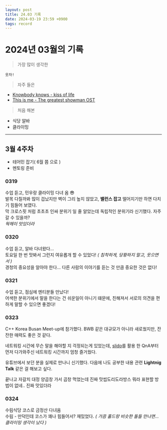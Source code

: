 ```yaml
---
layout: post
title: 24.03 기록
date: 2024-03-19 23:59 +0900
tags: record
---
```


# 2024년 03월의 기록

> 가장 많이 생각한 
```
웃자!
```

> 자주 들은 

+ [Knowbody knows - kiss of life](https://youtu.be/QcoOXu7Qknc?si=9zMV_RGQU-LcXwSn)
+ [This is me - The greatest showman OST](https://youtu.be/h2TLNdaQkL4?si=ZOgpGt71W-FBLu3s)

> 처음 해본 

+ 식당 알바
+ 클라이밍 

---

## 3월 4주차

+ 테어민 잡기( 6월 쯤 으로 )
+ 멘토링 준비


### 0319

수업 듣고, 민우랑 클라이밍 다녀 옴 😎    
발목 다칠까봐 많이 겁났지만 벽이 그리 높지 않았고, **밸런스 잡고** 떨어지기만 하면 다치기 힘들어 보였다.   
막 크로스핏 처럼 초초초 인싸 분위기 일 줄 알았는데 독립적인 분위기라 신기했다. 자주 갈 수 있을까?   
_웍헤이 맛있더라_

### 0320

수업 듣고, 알바 다녀왔다...    
토요일 한 번 맛봐서 그런지 여유롭개 할 수 있었다! _( 침착하게, 당황하지 말고, 웃으면서 )_   
경청의 중요성을 알아야 한다... 다른 사람의 이야기를 듣는 것 만큼 중요한 것은 없다!   

### 0321

수업 듣고, 점심에 멘티분들 만났다!   
어색한 분위기에서 말을 한다는 건 쉬운일이 아니기 떄문에, 친해져서 서로의 의견을 편하게 말할 수 있으면 좋겠다!   

### 0323

C++ Korea Busan Meet-up에 참가했다.
BWB 같은 대규모가 아니라 새로웠지만, 잔잔한 매력도 좋은 것 같다.

네트워킹 시간에 무슨 말을 해야할 지 걱정되는게 있었는데, [slido](https://www.slido.com/)를 활용 한 QnA부터 먼저 다가와주신 네트워킹 시간까지 엄청 즐거웠다.

유튜브에서 보던 분을 실제로 만나니 신기했다. 다음에 나도 공부한 내용 관련 **Lightnig Talk** 같은 걸 해보고 싶다.

끝나고 자갈치 대정 양곱창 가서 곱창 먹었는데 진짜 맛씹도리도라방스 뭐라 표현할 방법이 없네.. 진짜 맛있더라   

### 0324

수림식당 코스로 금정산 다녀옴    
수림 - 만덕인데 코스가 꽤나 힘들어서? 재밌었다. _( 가끔 홀드랑 비슷한 돌들 만나면... 클라이밍 생각이 났다 )_

